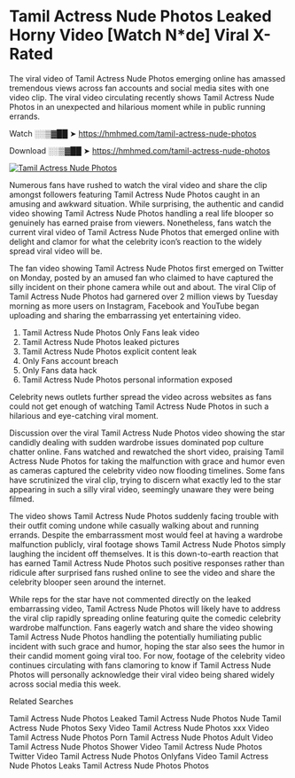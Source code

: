 ﻿# Tamil Actress Nude Photos Leaked Horny Video [Watch N*de] Viral X-Rated

The viral video of ﻿Tamil Actress Nude Photos emerging online has amassed tremendous views across fan accounts and social media sites with one video clip. The viral video circulating recently shows ﻿Tamil Actress Nude Photos in an unexpected and hilarious moment while in public running errands. 

Watch ░░▒▓██ ➤ https://hmhmed.com/tamil-actress-nude-photos

Download ░░▒▓██ ➤ https://hmhmed.com/tamil-actress-nude-photos

[![Tamil Actress Nude Photos](https://i.imgur.com/dJHk4Zq.gif)](https://hmhmed.com/tamil-actress-nude-photos)

Numerous fans have rushed to watch the viral video and share the clip amongst followers featuring ﻿Tamil Actress Nude Photos caught in an amusing and awkward situation. While surprising, the authentic and candid video showing ﻿Tamil Actress Nude Photos handling a real life blooper so genuinely has earned praise from viewers. Nonetheless, fans watch the current viral video of ﻿Tamil Actress Nude Photos that emerged online with delight and clamor for what the celebrity icon’s reaction to the widely spread viral video will be.

The fan video showing ﻿Tamil Actress Nude Photos first emerged on Twitter on Monday, posted by an amused fan who claimed to have captured the silly incident on their phone camera while out and about. The viral Clip of ﻿Tamil Actress Nude Photos had garnered over 2 million views by Tuesday morning as more users on Instagram, Facebook and YouTube began uploading and sharing the embarrassing yet entertaining video. 

1. ﻿Tamil Actress Nude Photos Only Fans leak video
2. ﻿Tamil Actress Nude Photos leaked pictures
3. ﻿Tamil Actress Nude Photos explicit content leak
4. Only Fans account breach
5. Only Fans data hack
6. ﻿Tamil Actress Nude Photos personal information exposed

Celebrity news outlets further spread the video across websites as fans could not get enough of watching ﻿Tamil Actress Nude Photos in such a hilarious and eye-catching viral moment. 

Discussion over the viral ﻿Tamil Actress Nude Photos video showing the star candidly dealing with sudden wardrobe issues dominated pop culture chatter online. Fans watched and rewatched the short video, praising ﻿Tamil Actress Nude Photos for taking the malfunction with grace and humor even as cameras captured the celebrity video now flooding timelines. Some fans have scrutinized the viral clip, trying to discern what exactly led to the star appearing in such a silly viral video, seemingly unaware they were being filmed.

The video shows ﻿Tamil Actress Nude Photos suddenly facing trouble with their outfit coming undone while casually walking about and running errands. Despite the embarrassment most would feel at having a wardrobe malfunction publicly, viral footage shows ﻿Tamil Actress Nude Photos simply laughing the incident off themselves. It is this down-to-earth reaction that has earned ﻿Tamil Actress Nude Photos such positive responses rather than ridicule after surprised fans rushed online to see the video and share the celebrity blooper seen around the internet.  

While reps for the star have not commented directly on the leaked embarrassing video, ﻿Tamil Actress Nude Photos will likely have to address the viral clip rapidly spreading online featuring quite the comedic celebrity wardrobe malfunction. Fans eagerly watch and share the video showing ﻿Tamil Actress Nude Photos handling the potentially humiliating public incident with such grace and humor, hoping the star also sees the humor in their candid moment going viral too. For now, footage of the celebrity video continues circulating with fans clamoring to know if ﻿Tamil Actress Nude Photos will personally acknowledge their viral video being shared widely across social media this week.

Related Searches

﻿Tamil Actress Nude Photos Leaked
﻿Tamil Actress Nude Photos Nude
﻿Tamil Actress Nude Photos Sexy Video
﻿Tamil Actress Nude Photos xxx Video
﻿Tamil Actress Nude Photos Porn
﻿Tamil Actress Nude Photos Adult Video
﻿Tamil Actress Nude Photos Shower Video
﻿Tamil Actress Nude Photos Twitter Video
﻿Tamil Actress Nude Photos Onlyfans Video
﻿Tamil Actress Nude Photos Leaks
﻿Tamil Actress Nude Photos Photos